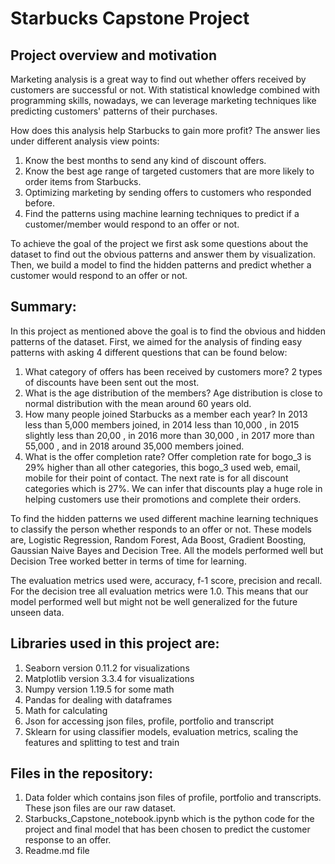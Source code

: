 # Starbucks Capstone Project

## Project overview and motivation

Marketing analysis is a great way to find out whether offers received by customers are successful or not. With statistical knowledge combined with programming skills, nowadays, we can leverage marketing techniques like predicting customers' patterns of their purchases.

How does this analysis help Starbucks to gain more profit?
The answer lies under different analysis view points:
1. Know the best months to send any kind of discount offers.
2. Know the best age range of targeted customers that are more likely to order items from Starbucks.
3. Optimizing marketing by sending offers to customers who responded before.
4. Find the patterns using machine learning techniques to predict if a customer/member would respond to an offer or not.

To achieve the goal of the project we first ask some questions about the dataset to find out the obvious patterns and answer them by visualization. Then, we build a model to find the hidden patterns and predict whether a customer would respond to an offer or not.

## Summary:

In this project as mentioned above the goal is to find the obvious and hidden patterns of the dataset. First, we aimed for the analysis of finding easy patterns with asking 4 different questions that can be found below:
1. What category of offers has been received by customers more?
2 types of discounts have been sent out the most.
2. What is the age distribution of the members?
Age distribution is close to normal distribution with the mean around 60 years old.
3. How many people joined Starbucks as a member each year?
In 2013 less than 5,000 members joined, in 2014 less than 10,000 , in 2015 slightly less than 20,00 , in 2016 more than 30,000 , in 2017 more than 55,000 , and in 2018 around 35,000 members joined.
4. What is the offer completion rate?
Offer completion rate for bogo_3 is 29% higher than all other categories, this bogo_3 used web, email, mobile for their point of contact. The next rate is for all discount categories which is 27%. We can infer that discounts play a huge role in helping customers use their promotions and complete their orders.

To find the hidden patterns we used different machine learning techniques to classify the person whether responds to an offer or not. These models are, Logistic Regression, Random Forest, Ada Boost, Gradient Boosting, Gaussian Naive Bayes and Decision Tree.
All the models performed well but Decision Tree worked better in terms of time for learning.

The evaluation metrics used were, accuracy, f-1 score, precision and recall. For the decision tree all evaluation metrics were 1.0. This means that our model performed well but might not be well generalized for the future unseen data.

## Libraries used in this project are:
1. Seaborn version 0.11.2 for visualizations
2. Matplotlib version 3.3.4 for visualizations
3. Numpy version 1.19.5 for some math
4. Pandas for dealing with dataframes
5. Math for calculating
6. Json for accessing json files, profile, portfolio and transcript
7. Sklearn for using classifier models, evaluation metrics, scaling the features and splitting to test and train

## Files in the repository:
1. Data folder which contains json files of profile, portfolio and transcripts. These json files are our raw dataset.
2. Starbucks_Capstone_notebook.ipynb which is the python code for the project and final model that has been chosen to predict the customer response to an offer.
3. Readme.md file



